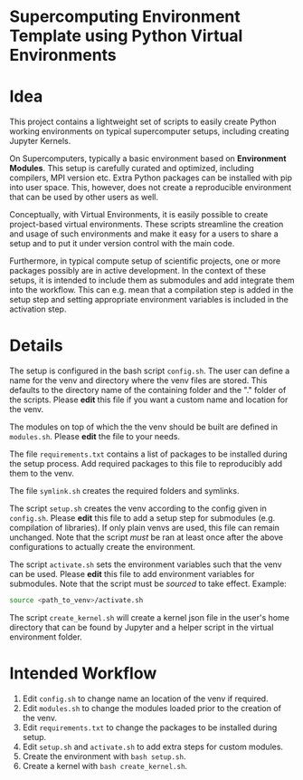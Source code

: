 Supercomputing Environment Template using Python Virtual Environments
=================

# Idea
This project contains a lightweight set of scripts to easily create Python working environments on
typical supercomputer setups, including creating Jupyter Kernels.

On Supercomputers, typically a basic environment based on **Environment Modules**. This setup is carefully
curated and optimized, including compilers, MPI version etc. Extra Python packages can be installed
with pip into user space. This, however, does not create a reproducible environment that can be used
by other users as well.

Conceptually, with Virtual Environments, it is easily possible to create project-based virtual environments.
These scripts streamline the creation and usage of such environments and make it easy for a users to share a setup
and to put it under version control with the main code.

Furthermore, in typical compute setup of scientific projects, one or more packages possibly are in active
development. In the context of these setups, it is intended to include them as submodules and add integrate
them into the workflow. This can e.g. mean that a compilation step is added in the setup step and
setting appropriate environment variables is included in the activation step.

# Details
The setup is configured in the bash script `config.sh`. The user can define a name for the venv and directory
where the venv files are stored. This defaults to the directory name of the containing folder and the "." folder
of the scripts. Please **edit** this file if you want a custom name and location for the venv.

The modules on top of which the the venv should be built are defined in `modules.sh`. Please **edit** the file
to your needs.

The file `requirements.txt` contains a list of packages to be installed during the setup process. Add required
packages to this file to reproducibly add them to the venv.

The file `symlink.sh` creates the required folders and symlinks.

The script `setup.sh` creates the venv according to the config given in `config.sh`. Please **edit** this
file to add a setup step for submodules (e.g. compilation of libraries). If only plain venvs are used, this file
can remain unchanged. Note that the script *must* be ran at least once after the above configurations to actually create the environment.

The script `activate.sh` sets the environment variables such that the venv can be used. Please **edit** this file
to add environment variables for submodules. Note that the script must be *sourced* to take effect. Example:
```bash
source <path_to_venv>/activate.sh
```

The script `create_kernel.sh` will create a kernel json file in the user's home directory that can be found
by Jupyter and a helper script in the virtual environment folder.



# Intended Workflow
1. Edit `config.sh` to change name an location of the venv if required.
2. Edit `modules.sh` to change the modules loaded prior to the creation of the venv.
3. Edit `requirements.txt` to change the packages to be installed during setup.
4. Edit `setup.sh` and `activate.sh` to add extra steps for custom modules.
5. Create the environment with `bash setup.sh`.
6. Create a kernel with `bash create_kernel.sh`.
